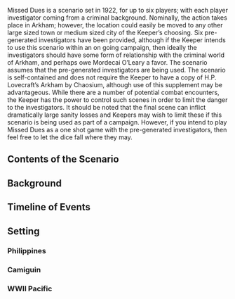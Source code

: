 Missed Dues is a scenario set in 1922, for up to six players; with each player investigator coming from a criminal background. Nominally, the action takes place in Arkham; however, the location could easily be moved to any other large sized town or medium sized city of the Keeper’s choosing.
Six pre-generated investigators have been provided, although if the Keeper intends to use this scenario within an on going campaign, then ideally the investigators should have some form of relationship with the criminal world of Arkham, and perhaps owe Mordecai O’Leary a favor. The scenario assumes that the pre-generated investigators are being used.
The scenario is self-contained and does not require the Keeper to have a copy of H.P. Lovecraft’s Arkham by Chaosium, although use of this supplement may be advantageous.
While there are a number of potential combat encounters, the Keeper has the power to control such scenes in order to limit the danger to the investigators. It should be noted that the final scene can inflict dramatically large sanity losses and Keepers may wish to limit these if this scenario is being used as part of a campaign. However, if you intend to play Missed Dues as a one shot game with the pre-generated investigators, then feel free to let the dice fall where they may.

## Contents of the Scenario
## Background

## Timeline of Events

## Setting
### Philippines
### Camiguin
### WWII Pacific
